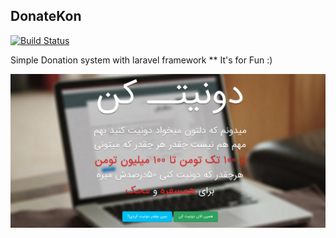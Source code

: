## DonateKon

[![Build Status](https://travis-ci.org/laravel/framework.svg)](https://travis-ci.org/laravel/framework)


 Simple Donation system with laravel framework
** It's for Fun :) 

![HomePage DonateKon](https://raw.githubusercontent.com/omidnikrah/Donatekon/master/Donatekon.png)
